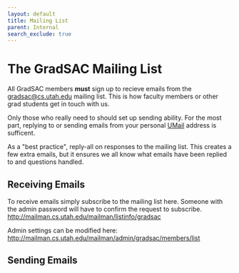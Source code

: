 ```yaml
---
layout: default
title: Mailing List
parent: Internal
search_exclude: true
---
```


# The GradSAC Mailing List

All GradSAC members **must** sign up to recieve emails from the gradsac@cs.utah.edu mailing list. This 
is how faculty members or other grad students get in touch with us. 

Only those who really need to should set up sending ability. For the most part, replying to or sending 
emails from your personal [UMail](https://www.umail.utah.edu/) address is sufficent.

As a "best practice", reply-all on responses to the mailing list. This creates a few extra emails, but 
it ensures we all know what emails have been replied to and questions handled.

## Receiving Emails

To receive emails simply subscribe to the mailing list here. Someone with the admin password will have to confirm the request to subscribe.
http://mailman.cs.utah.edu/mailman/listinfo/gradsac


Admin settings can be modified here:
http://mailman.cs.utah.edu/mailman/admin/gradsac/members/list


## Sending Emails

<!-- TODO: -->
